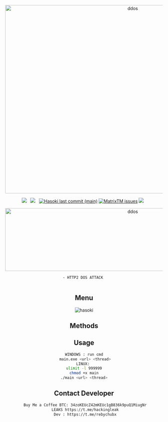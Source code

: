 <div align=center>
<p align="center"><img src="https://www.linkpicture.com/q/04_81.jpg" width="800px" height="600px" alt="ddos"></p>
 <p>
 <img src="https://img.shields.io/github/stars/cutipu/THOR-DOS?color=%23DF0067&style=for-the-badge"/> &nbsp;
 <img src="https://img.shields.io/github/forks/cutipu/THOR-DOS?color=%239999FF&style=for-the-badge"/> &nbsp;
  <a href="#"><img alt="Hasoki last commit (main)" src="https://img.shields.io/github/last-commit/cutipu/THOR-DOS/main?color=green&style=for-the-badge"></a>
 <a href="https://github.com/cutipu/THOR-DOS/issues"><img alt="MatrixTM issues" src="https://img.shields.io/github/issues/cutipu/HASOKI?color=purple&style=for-the-badge"></a>
   <img src="https://img.shields.io/github/license/cutipu/THOR-DOS?color=%23E8E8E8&style=for-the-badge"/> &nbsp;
</p>
<div align=center>
<p align="center"><img src="https://http2.github.io/asset/http2.svg" width="800px" height="200px" alt="ddos"></p>
 <p>

```sh
- HTTP2 DOS ATTACK 
 
```

## Menu
![hasoki](https://www.linkpicture.com/q/h2_3.png)
## Methods

## Usage
```sh
WINDOWS : run cmd
 main.exe <url> <thread>
LINUX: 
ulimit -l 999999
chmod +x main
./main <url> <thread>

```

## Contact Developer
```sh
 Buy Me a Coffee BTC: 34zoKEUcZ42mKEUc1gB836k9puQ1MiugNr
 LEAKS https://t.me/hackingleak
 Dev : https://t.me/rebychubx
```

